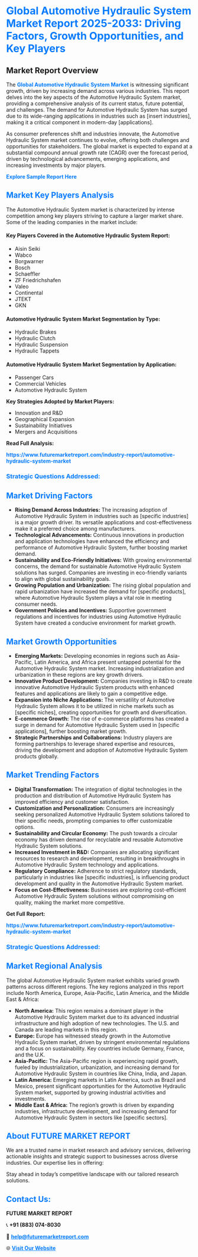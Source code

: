 <h1 style="color: #007BFF;">Global Automotive Hydraulic System Market Report 2025-2033: Driving Factors, Growth Opportunities, and Key Players</h1>

<section id="overview">
<h2>Market Report Overview</h2>
<p>The <a href="https://www.futuremarketreport.com/industry-report/automotive-hydraulic-system-market" style="color: #007BFF; text-decoration: none;"><strong>Global Automotive Hydraulic System Market</strong></a> is witnessing significant growth, driven by increasing demand across various industries. This report delves into the key aspects of the Automotive Hydraulic System market, providing a comprehensive analysis of its current status, future potential, and challenges. The demand for Automotive Hydraulic System has surged due to its wide-ranging applications in industries such as [insert industries], making it a critical component in modern-day [applications].</p>
<p>As consumer preferences shift and industries innovate, the Automotive Hydraulic System market continues to evolve, offering both challenges and opportunities for stakeholders. The global market is expected to expand at a substantial compound annual growth rate (CAGR) over the forecast period, driven by technological advancements, emerging applications, and increasing investments by major players.</p>
</section>

<section id="overview">
<p><a href="https://www.futuremarketreport.com/request-sample/reportId=126364" style="color: #007BFF; text-decoration: none;"><strong>Explore Sample Report Here</strong></a></p>
</section>

<section id="key-players">
<h2 style="color: #007BFF;">Market Key Players Analysis</h2>
<p>The Automotive Hydraulic System market is characterized by intense competition among key players striving to capture a larger market share. Some of the leading companies in the market include:</p>
<h4>Key Players Covered in the Automotive Hydraulic System Report:</h4>
<ul><li>Aisin Seiki</li><li>Wabco</li><li>Borgwarner</li><li>Bosch</li><li>Schaeffler</li><li>ZF Friedrichshafen</li><li>Valeo</li><li>Continental</li><li>JTEKT</li><li>GKN</li></ul>
<h4>Automotive Hydraulic System Market Segmentation by Type:</h4>
<ul><li>Hydraulic Brakes</li><li>Hydraulic Clutch</li><li>Hydraulic Suspension</li><li>Hydraulic Tappets</li></ul>

<h4>Automotive Hydraulic System Market Segmentation by Application:</h4>
<ul><li>Passenger Cars</li><li>Commercial Vehicles</li><li>Automotive Hydraulic System</li></ul>
<p><strong>Key Strategies Adopted by Market Players:</strong></p>
<ul>
<li>Innovation and R&D</li>
<li>Geographical Expansion</li>
<li>Sustainability Initiatives</li>
<li>Mergers and Acquisitions</li>
</ul>
</section>

<section>
<p><strong>Read Full Analysis: </strong></p><a href="https://www.futuremarketreport.com/industry-report/automotive-hydraulic-system-market" style="color: #007BFF; text-decoration: none;"><strong>https://www.futuremarketreport.com/industry-report/automotive-hydraulic-system-market</strong></a>
<h3 style="color: #007BFF;">Strategic Questions Addressed:</h3>
</section>

<section id="driving-factors">
<h2 style="color: #007BFF;">Market Driving Factors</h2>
<ul>
<li><strong>Rising Demand Across Industries:</strong> The increasing adoption of Automotive Hydraulic System in industries such as [specific industries] is a major growth driver. Its versatile applications and cost-effectiveness make it a preferred choice among manufacturers.</li>
<li><strong>Technological Advancements:</strong> Continuous innovations in production and application technologies have enhanced the efficiency and performance of Automotive Hydraulic System, further boosting market demand.</li>
<li><strong>Sustainability and Eco-Friendly Initiatives:</strong> With growing environmental concerns, the demand for sustainable Automotive Hydraulic System solutions has surged. Companies are investing in eco-friendly variants to align with global sustainability goals.</li>
<li><strong>Growing Population and Urbanization:</strong> The rising global population and rapid urbanization have increased the demand for [specific products], where Automotive Hydraulic System plays a vital role in meeting consumer needs.</li>
<li><strong>Government Policies and Incentives:</strong> Supportive government regulations and incentives for industries using Automotive Hydraulic System have created a conducive environment for market growth.</li>
</ul>
</section>

<section id="growth-opportunities">
<h2 style="color: #007BFF;">Market Growth Opportunities</h2>
<ul>
<li><strong>Emerging Markets:</strong> Developing economies in regions such as Asia-Pacific, Latin America, and Africa present untapped potential for the Automotive Hydraulic System market. Increasing industrialization and urbanization in these regions are key growth drivers.</li>
<li><strong>Innovative Product Development:</strong> Companies investing in R&D to create innovative Automotive Hydraulic System products with enhanced features and applications are likely to gain a competitive edge.</li>
<li><strong>Expansion into Niche Applications:</strong> The versatility of Automotive Hydraulic System allows it to be utilized in niche markets such as [specific niches], creating opportunities for growth and diversification.</li>
<li><strong>E-commerce Growth:</strong> The rise of e-commerce platforms has created a surge in demand for Automotive Hydraulic System used in [specific applications], further boosting market growth.</li>
<li><strong>Strategic Partnerships and Collaborations:</strong> Industry players are forming partnerships to leverage shared expertise and resources, driving the development and adoption of Automotive Hydraulic System products globally.</li>
</ul>
</section>

<section id="trending-factors">
<h2 style="color: #007BFF;">Market Trending Factors</h2>
<ul>
<li><strong>Digital Transformation:</strong> The integration of digital technologies in the production and distribution of Automotive Hydraulic System has improved efficiency and customer satisfaction.</li>
<li><strong>Customization and Personalization:</strong> Consumers are increasingly seeking personalized Automotive Hydraulic System solutions tailored to their specific needs, prompting companies to offer customizable options.</li>
<li><strong>Sustainability and Circular Economy:</strong> The push towards a circular economy has driven demand for recyclable and reusable Automotive Hydraulic System solutions.</li>
<li><strong>Increased Investment in R&D:</strong> Companies are allocating significant resources to research and development, resulting in breakthroughs in Automotive Hydraulic System technology and applications.</li>
<li><strong>Regulatory Compliance:</strong> Adherence to strict regulatory standards, particularly in industries like [specific industries], is influencing product development and quality in the Automotive Hydraulic System market.</li>
<li><strong>Focus on Cost-Effectiveness:</strong> Businesses are exploring cost-efficient Automotive Hydraulic System solutions without compromising on quality, making the market more competitive.</li>
</ul>
</section>

<section>
<p><strong>Get Full Report: </strong></p><a href="https://www.futuremarketreport.com/industry-report/automotive-hydraulic-system-market" style="color: #007BFF; text-decoration: none;"><strong>https://www.futuremarketreport.com/industry-report/automotive-hydraulic-system-market</strong></a>
<h3 style="color: #007BFF;">Strategic Questions Addressed:</h3>
</section>


<section id="regional-analysis">
<h2 style="color: #007BFF;">Market Regional Analysis</h2>
<p>The global Automotive Hydraulic System market exhibits varied growth patterns across different regions. The key regions analyzed in this report include North America, Europe, Asia-Pacific, Latin America, and the Middle East & Africa:</p>
<ul>
<li><strong>North America:</strong> This region remains a dominant player in the Automotive Hydraulic System market due to its advanced industrial infrastructure and high adoption of new technologies. The U.S. and Canada are leading markets in this region.</li>
<li><strong>Europe:</strong> Europe has witnessed steady growth in the Automotive Hydraulic System market, driven by stringent environmental regulations and a focus on sustainability. Key countries include Germany, France, and the U.K.</li>
<li><strong>Asia-Pacific:</strong> The Asia-Pacific region is experiencing rapid growth, fueled by industrialization, urbanization, and increasing demand for Automotive Hydraulic System in countries like China, India, and Japan.</li>
<li><strong>Latin America:</strong> Emerging markets in Latin America, such as Brazil and Mexico, present significant opportunities for the Automotive Hydraulic System market, supported by growing industrial activities and investments.</li>
<li><strong>Middle East & Africa:</strong> The region’s growth is driven by expanding industries, infrastructure development, and increasing demand for Automotive Hydraulic System in sectors like [specific sectors].</li>
</ul>
</section>

<footer>
<h2 style="color: #007BFF;">About FUTURE MARKET REPORT</h2>
<p>We are a trusted name in market research and advisory services, delivering actionable insights and strategic support to businesses across diverse industries. Our expertise lies in offering:</p>

<p>Stay ahead in today’s competitive landscape with our tailored research solutions.</p>

<h2 style="color: #007BFF;">Contact Us:</h2>
<p><strong>FUTURE MARKET REPORT</strong></p>
<p>📞 <strong>+91 (883) 074-8030</strong></p>
<p>📧 <strong><a href="mailto:help@futuremarketreport.com" style="color: #007BFF;">help@futuremarketreport.com</a></strong></p>
<p>🌐 <strong><a href="https://www.futuremarketreport.com/" style="color: #007BFF;">Visit Our Website</a></strong></p>
</footer>